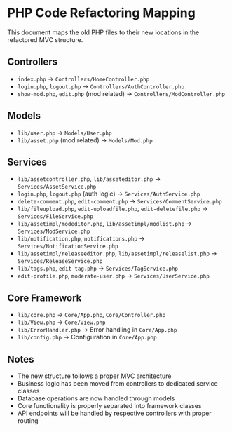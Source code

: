 # PHP Code Refactoring Mapping

This document maps the old PHP files to their new locations in the refactored MVC structure.

## Controllers
- `index.php` → `Controllers/HomeController.php`
- `login.php`, `logout.php` → `Controllers/AuthController.php`
- `show-mod.php`, `edit.php` (mod related) → `Controllers/ModController.php`

## Models
- `lib/user.php` → `Models/User.php`
- `lib/asset.php` (mod related) → `Models/Mod.php`

## Services
- `lib/assetcontroller.php`, `lib/asseteditor.php` → `Services/AssetService.php`
- `login.php`, `logout.php` (auth logic) → `Services/AuthService.php`
- `delete-comment.php`, `edit-comment.php` → `Services/CommentService.php`
- `lib/fileupload.php`, `edit-uploadfile.php`, `edit-deletefile.php` → `Services/FileService.php`
- `lib/assetimpl/modeditor.php`, `lib/assetimpl/modlist.php` → `Services/ModService.php`
- `lib/notification.php`, `notifications.php` → `Services/NotificationService.php`
- `lib/assetimpl/releaseeditor.php`, `lib/assetimpl/releaselist.php` → `Services/ReleaseService.php`
- `lib/tags.php`, `edit-tag.php` → `Services/TagService.php`
- `edit-profile.php`, `moderate-user.php` → `Services/UserService.php`

## Core Framework
- `lib/core.php` → `Core/App.php`, `Core/Controller.php`
- `lib/View.php` → `Core/View.php`
- `lib/ErrorHandler.php` → Error handling in `Core/App.php`
- `lib/config.php` → Configuration in `Core/App.php`

## Notes
- The new structure follows a proper MVC architecture
- Business logic has been moved from controllers to dedicated service classes
- Database operations are now handled through models
- Core functionality is properly separated into framework classes
- API endpoints will be handled by respective controllers with proper routing